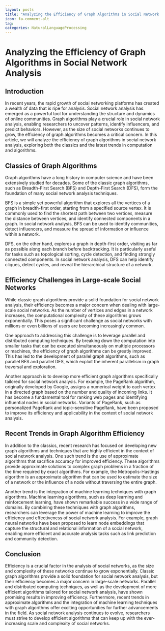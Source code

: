 ```yaml
---
layout: posts
title: "Analyzing the Efficiency of Graph Algorithms in Social Network Analysis"
icon: fa-comment-alt
tag:      
categories: NaturalLanguageProcessing
---
```



# Analyzing the Efficiency of Graph Algorithms in Social Network Analysis

## Introduction

In recent years, the rapid growth of social networking platforms has created a wealth of data that is ripe for analysis. Social network analysis has emerged as a powerful tool for understanding the structure and dynamics of online communities. Graph algorithms play a crucial role in social network analysis, enabling researchers to uncover patterns, identify influencers, and predict behaviors. However, as the size of social networks continues to grow, the efficiency of graph algorithms becomes a critical concern. In this article, we will analyze the efficiency of graph algorithms in social network analysis, exploring both the classics and the latest trends in computation and algorithms.

## Classics of Graph Algorithms

Graph algorithms have a long history in computer science and have been extensively studied for decades. Some of the classic graph algorithms, such as Breadth-First Search (BFS) and Depth-First Search (DFS), form the foundation of many social network analysis techniques.

BFS is a simple yet powerful algorithm that explores all the vertices of a graph in breadth-first order, starting from a specified source vertex. It is commonly used to find the shortest path between two vertices, measure the distance between vertices, and identify connected components in a graph. In social network analysis, BFS can be used to identify communities, detect influencers, and measure the spread of information or influence within a network.

DFS, on the other hand, explores a graph in depth-first order, visiting as far as possible along each branch before backtracking. It is particularly useful for tasks such as topological sorting, cycle detection, and finding strongly connected components. In social network analysis, DFS can help identify cliques, detect cycles, and reveal the hierarchical structure of a network.

## Efficiency Challenges in Large-scale Social Networks

While classic graph algorithms provide a solid foundation for social network analysis, their efficiency becomes a major concern when dealing with large-scale social networks. As the number of vertices and edges in a network increases, the computational complexity of these algorithms grows exponentially. This poses a significant challenge as social networks with millions or even billions of users are becoming increasingly common.

One approach to addressing this challenge is to leverage parallel and distributed computing techniques. By breaking down the computation into smaller tasks that can be executed simultaneously on multiple processors or machines, the efficiency of graph algorithms can be greatly improved. This has led to the development of parallel graph algorithms, such as parallel BFS and parallel DFS, which exploit the inherent parallelism in graph traversal and exploration.

Another approach is to develop more efficient graph algorithms specifically tailored for social network analysis. For example, the PageRank algorithm, originally developed by Google, assigns a numerical weight to each vertex in a directed graph based on the number and quality of incoming links. It has become a fundamental tool for ranking web pages and identifying influential nodes in social networks. Variants of PageRank, such as personalized PageRank and topic-sensitive PageRank, have been proposed to improve its efficiency and applicability in the context of social network analysis.

## Recent Trends in Graph Algorithm Efficiency

In addition to the classics, recent research has focused on developing new graph algorithms and techniques that are highly efficient in the context of social network analysis. One such trend is the use of approximate algorithms that sacrifice accuracy for improved efficiency. These algorithms provide approximate solutions to complex graph problems in a fraction of the time required by exact algorithms. For example, the Metropolis-Hastings algorithm is an approximate algorithm that can be used to estimate the size of a network or the influence of a node without traversing the entire graph.

Another trend is the integration of machine learning techniques with graph algorithms. Machine learning algorithms, such as deep learning and reinforcement learning, have shown remarkable success in a wide range of domains. By combining these techniques with graph algorithms, researchers can leverage the power of machine learning to improve the efficiency and effectiveness of social network analysis. For example, graph neural networks have been proposed to learn node embeddings that capture the structural and relational information of a social network, enabling more efficient and accurate analysis tasks such as link prediction and community detection.

## Conclusion

Efficiency is a crucial factor in the analysis of social networks, as the size and complexity of these networks continue to grow exponentially. Classic graph algorithms provide a solid foundation for social network analysis, but their efficiency becomes a major concern in large-scale networks. Parallel and distributed computing techniques, as well as the development of more efficient algorithms tailored for social network analysis, have shown promising results in improving efficiency. Furthermore, recent trends in approximate algorithms and the integration of machine learning techniques with graph algorithms offer exciting opportunities for further advancements in the field. As social network analysis continues to evolve, researchers must strive to develop efficient algorithms that can keep up with the ever-increasing scale and complexity of social networks.